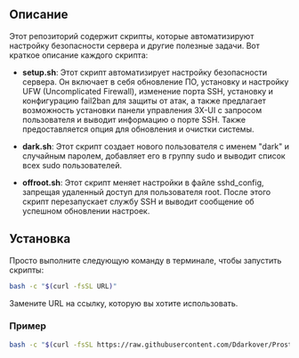## Описание

Этот репозиторий содержит скрипты, которые автоматизируют настройку безопасности сервера и другие полезные задачи. Вот краткое описание каждого скрипта:

- **setup.sh**: Этот скрипт автоматизирует настройку безопасности сервера. Он включает в себя обновление ПО, установку и настройку UFW (Uncomplicated Firewall), изменение порта SSH, установку и конфигурацию fail2ban для защиты от атак, а также предлагает возможность установки панели управления 3X-UI с запросом пользователя и выводит информацию о порте SSH. Также предоставляется опция для обновления и очистки системы.

- **dark.sh**: Этот скрипт создает нового пользователя с именем "dark" и случайным паролем, добавляет его в группу sudo и выводит список всех sudo пользователей.

- **offroot.sh**: Этот скрипт меняет настройки в файле sshd_config, запрещая удаленный доступ для пользователя root. После этого скрипт перезапускает службу SSH и выводит сообщение об успешном обновлении настроек.

## Установка

Просто выполните следующую команду в терминале, чтобы запустить скрипты:

```bash
bash -c "$(curl -fsSL URL)"
```

Замените URL на ссылку, которую вы хотите использовать.

### Пример

```bash
bash -c "$(curl -fsSL https://raw.githubusercontent.com/Ddarkover/Prosto/main/server.sh)"
```
